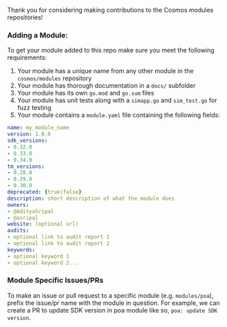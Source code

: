 Thank you for considering making contributions to the Cosmos modules repositories!

### Adding a Module:
To get your module added to this repo make sure you meet the following requirements:

1. Your module has a unique name from any other module in the `cosmos/modules` repository
2. Your module has thorough documentation in a `docs/` subfolder
3. Your module has its own `go.mod` and `go.sum` files
4. Your module has unit tests along with a `simapp.go` and `sim_test.go` for fuzz testing
5. Your module contains a `module.yaml` file containing the following fields:

```yaml
name: my_module_name
version: 1.0.0
sdk_versions: 
- 0.32.0
- 0.33.0
- 0.34.0
tm_versions: 
- 0.28.0
- 0.29.0
- 0.30.0
deprecated: {true|false}
description: short description of what the module does
owners:
- @AdityaSripal
- @asripal
website: (optional url)
audits:
- optional link to audit report 1
- optional link to audit report 2
keywords:
- optional keyword 1
- optional keyword 2...
```

### Module Specific Issues/PRs

To make an issue or pull request to a specific module (e.g. `modules/poa`), prefix the issue/pr name with the module in question. For example, we can create a PR to update SDK version in poa module like so, `poa: update SDK version`.
